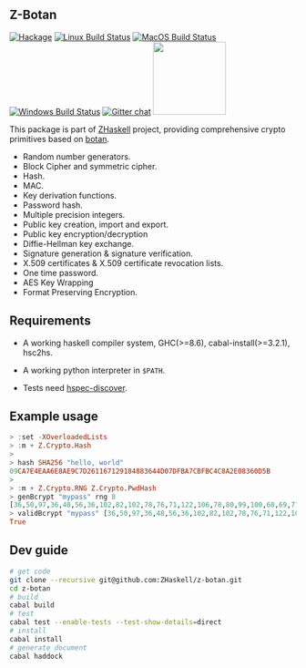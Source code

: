## Z-Botan

[![Hackage](https://img.shields.io/hackage/v/Z-Botan.svg?style=flat)](https://hackage.haskell.org/package/Z-Botan)
[![Linux Build Status](https://github.com/ZHaskell/z-botan/workflows/ubuntu-ci/badge.svg)](https://github.com/ZHaskell/z-botan/actions)
[![MacOS Build Status](https://github.com/haskell-Z/z-botan/workflows/osx-ci/badge.svg)](https://github.com/ZHaskell/z-botan/actions)
[![Windows Build Status](https://github.com/ZHaskell/z-botan/workflows/win-ci/badge.svg)](https://github.com/ZHaskell/z-botan/actions)
[![Gitter chat](https://badges.gitter.im/gitterHQ/gitter.svg)](https://gitter.im/Z-Haskell/community)
<a href="https://opencollective.com/zhaskell/donate" target="_blank">
  <img src="https://opencollective.com/zhaskell/donate/button@2x.png?color=blue" width=128 />
</a>

This package is part of [ZHaskell](https://z.haskell.world) project, providing comprehensive crypto primitives based on [botan](https://github.com/randombit/botan).

* Random number generators.
* Block Cipher and symmetric cipher.
* Hash.
* MAC.
* Key derivation functions.
* Password hash.
* Multiple precision integers.
* Public key creation, import and export.
* Public key encryption/decryption
* Diffie-Hellman key exchange.
* Signature generation & signature verification.
* X.509 certificates & X.509 certificate revocation lists.
* One time password.
* AES Key Wrapping
* Format Preserving Encryption.

## Requirements

* A working haskell compiler system, GHC(>=8.6), cabal-install(>=3.2.1), hsc2hs.

* A working python interpreter in `$PATH`.

* Tests need [hspec-discover](https://hackage.haskell.org/package/hspec-discover).

## Example usage

```haskell
> :set -XOverloadedLists
> :m + Z.Crypto.Hash 
>
> hash SHA256 "hello, world"
09CA7E4EAA6E8AE9C7D261167129184883644D07DFBA7CBFBC4C8A2E08360D5B
>
> :m + Z.Crypto.RNG Z.Crypto.PwdHash 
> genBcrypt "mypass" rng 8
[36,50,97,36,48,56,36,102,82,102,78,76,71,122,106,78,80,99,100,68,69,77,75,70,81,104,76,97,117,110,86,52,88,53,89,47,88,101,81,117,80,111,111,111,65,109,122,48,97,50,66,55,79,104,56,104,54,66,121,109]
> validBcrypt "mypass" [36,50,97,36,48,56,36,102,82,102,78,76,71,122,106,78,80,99,100,68,69,77,75,70,81,104,76,97,117,110,86,52,88,53,89,47,88,101,81,117,80,111,111,111,65,109,122,48,97,50,66,55,79,104,56,104,54,66,121,109]
True
```

## Dev guide

```bash
# get code
git clone --recursive git@github.com:ZHaskell/z-botan.git
cd z-botan
# build
cabal build
# test
cabal test --enable-tests --test-show-details=direct
# install
cabal install
# generate document
cabal haddock
```
